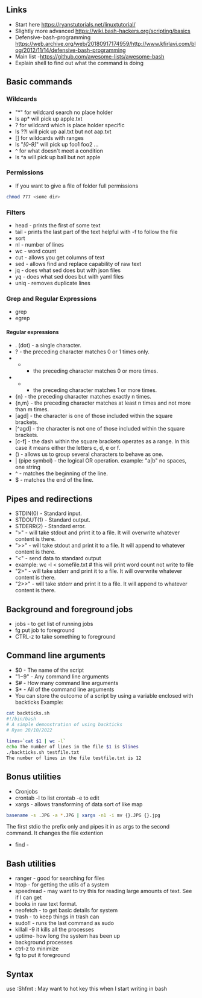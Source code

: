 ## Links
-   Start here https://ryanstutorials.net/linuxtutorial/
-   Slightly more advanced https://wiki.bash-hackers.org/scripting/basics
-   Defensive-bash-programming https://web.archive.org/web/20180917174959/http://www.kfirlavi.com/blog/2012/11/14/defensive-bash-programming
-   Main list -https://github.com/awesome-lists/awesome-bash
-   Explain shell to find out what the command is doing

## Basic commands

### Wildcards
- "*" for wildcard search no place holder
-   ls ap* will pick up apple.txt
- ? for wildcard which is place holder specific
-   ls ??l will pick up aal.txt but not aap.txt
- [] for wildcards with ranges
-   ls "*[0-9]*" will pick up foo1 foo2 ...
- ^ for what doesn't meet a condition
-   ls ^a will pick up ball but not apple

### Permissions

- If you want to give a file of folder full permissions
```bash
chmod 777 <some dir>
```

### Filters

- head - prints the first of some text
- tail - prints the last part of the text helpful with -f to follow the file
- sort
- nl - number of lines
- wc - word count
- cut - allows you get columns of text 
- sed - allows find and replace capability of raw text
- jq - does what sed does but with json files
- yq - does what sed does but with yaml files
- uniq - removes duplicate lines

### Grep and Regular Expressions

- grep <string>
- egrep <string or regular expression>

#### Regular expressions
- . (dot) - a single character.
- ? - the preceding character matches 0 or 1 times only.
- * - the preceding character matches 0 or more times.
- + - the preceding character matches 1 or more times.
- {n} - the preceding character matches exactly n times.
- {n,m} - the preceding character matches at least n times and not more than m times.
- [agd] - the character is one of those included within the square brackets.
- [^agd] - the character is not one of those included within the square brackets.
- [c-f] - the dash within the square brackets operates as a range. In this case it means either the letters c, d, e or f.
- () - allows us to group several characters to behave as one.
- | (pipe symbol) - the logical OR operation.
    example: "a|b" no spaces, one string
- ^ - matches the beginning of the line.
- $ - matches the end of the line.

## Pipes and redirections

- STDIN(0) - Standard input.
- STDOUT(1) - Standard output.
- STDERR(2) - Standard error.
- ">" - will take stdout and print it to a file. It will overwrite whatever content is there.
- ">>" - will take stdout and print it to a file. It will append to whatever content is there.
- "<" - send data to standard output
-   example: wc -l < somefile.txt # this will print word count not write to file
- "2>" - will take stderr and print it to a file. It will overwrite whatever content is there.
- "2>>" - will take stderr and print it to a file. It will append to whatever content is there.
 
## Background and foreground jobs 

- jobs - to get list of running jobs
- fg <job number> put job to foreground
- CTRL-z to take something to foreground
 
## Command line arguments 

- $0 - The name of the script
- "$1-$9" - Any command line arguments
- $# - How many command line arguments
- $* - All of the command line arguments
- You can store the outcome of a script by using a variable enclosed with backticks
Example:
```bash
cat backticks.sh
#!/bin/bash
# A simple demonstration of using backticks
# Ryan 28/10/2022
 
lines=`cat $1 | wc -l`
echo The number of lines in the file $1 is $lines
./backticks.sh testfile.txt
The number of lines in the file testfile.txt is 12
```
## Bonus utilities

- Cronjobs
- crontab -l to list crontab -e to edit
- xargs - allows transforming of data sort of like map 
```bash
basename -s .JPG -a *.JPG | xargs -n1 -i mv {}.JPG {}.jpg
```
The first stdio the prefix only and pipes it in as args to the second command.
It changes the file extention
- find -
 
## Bash utilities

-   ranger - good for searching for files
-   htop - for getting the utils of a system
-   speedread - may want to try this for reading large amounts of text. See if I can get
-   books in raw text format.
-   neofetch - to get basic details for system
-   trash - to keep things in trash can
-   sudo!! - runs the last command as sudo
-   killall -9 <process> it kills all the processes
-   uptime- how long the system has been up
-   background processes
-   ctrl-z to minimize
-   fg to put it foreground

## Syntax

use :Shfmt : May want to hot key this when I start writing in bash
